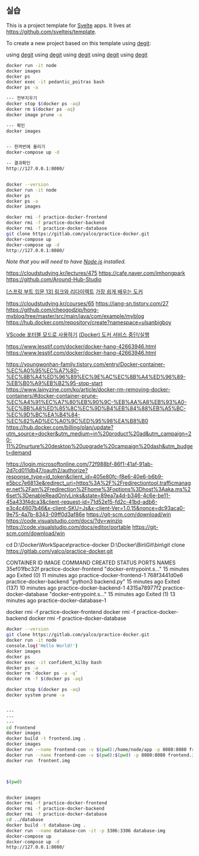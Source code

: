 
## 실습

This is a project template for [Svelte](https://svelte.dev) apps. It lives at https://github.com/sveltejs/template.

To create a new project based on this template using [degit](https://github.com/Rich-Harris/degit):

using [degit](https://www.docker.com/)
using [degit](https://hub.docker.com/)
using [degit](https://yalco-temp.netlify.app/)
using [degit](https://yalco-temp.netlify.app/36_docker/)
using [degit](https://gitlab.com/yalco/practice-docker/)






```bash
docker run -it node
docker images
docker ps
docker exec -it pedantic_poitras bash
docker ps -a

--- 전부지우기
docker stop $(docker ps -aq)
docker rm $(docker ps -aq)
docker image prune -a

--- 확인
docker images


-- 한꺼번에 올리기
docker-compose up -d

-- 결과확인
http://127.0.0.1:8080/


docker --version
docker run -it node
docker ps
docker ps -a
docker images

docker rmi -f practice-docker-frontend
docker rmi -f practice-docker-backend
docker rmi -f practice-docker-database
git clone https://gitlab.com/yalco/practice-docker.git
docker-compose up
docker-compose up -d
http://127.0.0.1:8080/


```

*Note that you will need to have [Node.js](https://nodejs.org) installed.*




https://cloudstudying.kr/lectures/475
https://cafe.naver.com/imhongpark
https://github.com/Around-Hub-Studio


[[스프링 부트 입문 13] 링크와 리다이렉트](https://www.youtube.com/watch?v=T_najiNzQGw&list=PLyebPLlVYXCiYdYaWRKgCqvnCFrLEANXt&index=15)
[가장 쉽게 배우는 도커](https://www.youtube.com/watch?v=hWPv9LMlme8)

https://cloudstudying.kr/courses/65
https://jang-sn.tistory.com/27
https://github.com/cheogodzip/hong-myblog/tree/master/src/main/java/com/example/myblog
https://hub.docker.com/repository/create?namespace=ulsanbigboy




[VScode 포터블 모드로 사용하기](https://vscode.tistory.com/entry/VScode-%ED%8F%AC%ED%84%B0%EB%B8%94-%EB%AA%A8%EB%93%9C%EB%A1%9C-%EC%82%AC%EC%9A%A9%ED%95%98%EA%B8%B0)
[(Docker) 도커 서비스 중단/실행](https://kjun.kr/898)

https://www.lesstif.com/docker/docker-hang-42663946.html
https://www.lesstif.com/docker/docker-hang-42663946.html



https://youngwonhan-family.tistory.com/entry/Docker-container-%EC%A0%95%EC%A7%80-%EC%8B%A4%ED%96%89%EC%9E%AC%EC%8B%A4%ED%96%89-%EB%B0%A9%EB%B2%95-stop-start
https://www.lainyzine.com/ko/article/docker-rm-removing-docker-containers/#docker-container-prune-%EC%A4%91%EC%A7%80%EB%90%9C-%EB%AA%A8%EB%93%A0-%EC%BB%A8%ED%85%8C%EC%9D%B4%EB%84%88%EB%A5%BC-%EC%9D%BC%EA%B4%84-%EC%82%AD%EC%A0%9C%ED%95%98%EA%B8%B0
https://hub.docker.com/billing/plan/update?utm_source=docker&utm_medium=in%20product%20ad&utm_campaign=20-11%20nurture%20desktop%20upgrade%20campaign%20dash&utm_budget=demand

https://login.microsoftonline.com/72f988bf-86f1-41af-91ab-2d7cd011db47/oauth2/authorize?response_type=id_token&client_id=405e80fc-f8e6-40e6-b6b9-e5bcc7e6813e&redirect_uri=https%3A%2F%2Fredirectiontool.trafficmanager.net%2Fam%2Fredirection%2Fhome%3Foptions%3Dhost%3Aaka.ms%26set%3DenableReadOnlyLinks&state=89ea7a4d-b346-4c6e-be11-45a433f4dca3&client-request-id=71d52e15-fd2c-41bd-adb6-e3c4c4607b46&x-client-SKU=Js&x-client-Ver=1.0.15&nonce=dc93aca0-9e75-4a7b-8343-09ff0d3af86e
https://git-scm.com/download/win
https://code.visualstudio.com/docs/?dv=winzip
https://code.visualstudio.com/docs/editor/portable
https://git-scm.com/download/win




cd D:\Docker\WorkSpace\practice-docker
D:\Docker\Bin\Git\bin\git clone https://gitlab.com/yalco/practice-docker.git



CONTAINER ID   IMAGE                      COMMAND                   CREATED          STATUS                        PORTS     NAMES
35ef01fbc32f   practice-docker-frontend   "docker-entrypoint.s…"   15 minutes ago   Exited (0) 11 minutes ago               practice-docker-frontend-1
768f3441d0e6   practice-docker-backend    "python3 backend.py"      15 minutes ago   Exited (137) 10 minutes ago             practice-docker-backend-1
4315a78977f2   practice-docker-database   "docker-entrypoint.s…"   15 minutes ago   Exited (1) 13 minutes ago               practice-docker-database-1



docker rmi -f practice-docker-frontend
docker rmi -f practice-docker-backend
docker rmi -f practice-docker-database






```bash
docker --version
git clone https://gitlab.com/yalco/practice-docker.git
docker run -it node
console.log('Hello World!')
docker images
docker ps
docker exec -it confident_kilby bash
docker ps -a
docker rm `docker ps -a -q`
docker rm -f $(docker ps -aq)

docker stop $(docker ps -aq)
docker system prune -a


---
---
---
cd frontend
docker images
docker build -t frontend.img .
docker images
docker run --name frontend-con -v $(pwd):/home/node/app -p 8080:8080 frontend.img
docker run --name frontend-con -v $(pwd):$(pwd) -p 8080:8080 frontend.img
docker run  frontent.img



$(pwd)


docker images
docker rmi -f practice-docker-frontend
docker rmi -f practice-docker-backend
docker rmi -f practice-docker-database
cd ../database
docker build -t database-img .
docker run --name database-con -it -p 3306:3306 database-img
docker-compose up
docker-compose up -d
http://127.0.0.1:8080/

```

